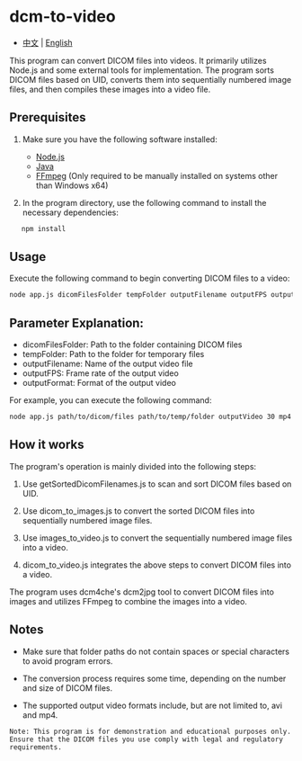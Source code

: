 # dcm-to-video

- [中文](https://github.com/kevin20888802/dcm-to-video) | [English](https://github.com/kevin20888802/dcm-to-video/blob/main/README_en.md)

This program can convert DICOM files into videos. It primarily utilizes Node.js and some external tools for implementation. The program sorts DICOM files based on UID, converts them into sequentially numbered image files, and then compiles these images into a video file.

## Prerequisites

1. Make sure you have the following software installed:
   - [Node.js](https://nodejs.org/)
   - [Java](https://www.java.com/)
   - [FFmpeg](https://ffmpeg.org/) (Only required to be manually installed on systems other than Windows x64)

2. In the program directory, use the following command to install the necessary dependencies:
```bash
   npm install
```
## Usage
Execute the following command to begin converting DICOM files to a video:
```bash
node app.js dicomFilesFolder tempFolder outputFilename outputFPS outputFormat
```

## Parameter Explanation:
- dicomFilesFolder: Path to the folder containing DICOM files
- tempFolder: Path to the folder for temporary files
- outputFilename: Name of the output video file
- outputFPS: Frame rate of the output video
- outputFormat: Format of the output video

For example, you can execute the following command:
```bash
node app.js path/to/dicom/files path/to/temp/folder outputVideo 30 mp4
```

## How it works
The program's operation is mainly divided into the following steps:

1. Use getSortedDicomFilenames.js to scan and sort DICOM files based on UID.

2. Use dicom_to_images.js to convert the sorted DICOM files into sequentially numbered image files.

3. Use images_to_video.js to convert the sequentially numbered image files into a video.

4. dicom_to_video.js integrates the above steps to convert DICOM files into a video.

The program uses dcm4che's dcm2jpg tool to convert DICOM files into images and utilizes FFmpeg to combine the images into a video.

## Notes
- Make sure that folder paths do not contain spaces or special characters to avoid program errors.

- The conversion process requires some time, depending on the number and size of DICOM files.

- The supported output video formats include, but are not limited to, avi and mp4.

```
Note: This program is for demonstration and educational purposes only. Ensure that the DICOM files you use comply with legal and regulatory requirements.
```
